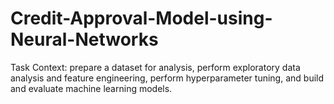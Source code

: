 # Credit-Approval-Model-using-Neural-Networks
Task Context: prepare a dataset for analysis, perform exploratory data analysis and feature engineering, perform hyperparameter tuning, and build and evaluate machine learning models.
